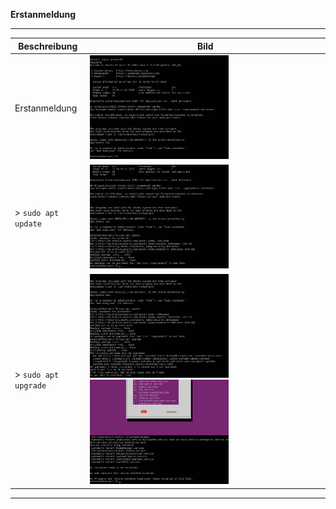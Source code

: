 **Erstanmeldung**

---

| Beschreibung | Bild |
| ------------ | ---- |
| Erstanmeldung    | <img width="60%" src="https://github.com/dr-woitschek/minecraft/blob/main/JavaEdition/Dedicated_Server/02_Erstanmeldung/Bilder/Grundkonfiguration_01.jpeg"> |
| > ```sudo apt update``` | <img width="60%" src="https://github.com/dr-woitschek/minecraft/blob/main/JavaEdition/Dedicated_Server/02_Erstanmeldung/Bilder/Grundkonfiguration_02.jpeg"> |
| > ```sudo apt upgrade``` | <img width="60%" src="https://github.com/dr-woitschek/minecraft/blob/main/JavaEdition/Dedicated_Server/02_Erstanmeldung/Bilder/Grundkonfiguration_03.jpeg"> <img width="60%" src="https://github.com/dr-woitschek/minecraft/blob/main/JavaEdition/Dedicated_Server/02_Erstanmeldung/Bilder/Grundkonfiguration_04.jpeg"> |


---
